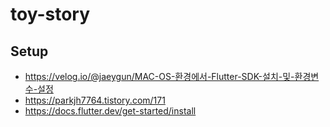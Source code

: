 # toy-story

## Setup
* https://velog.io/@jaeygun/MAC-OS-환경에서-Flutter-SDK-설치-및-환경변수-설정
* https://parkjh7764.tistory.com/171
* https://docs.flutter.dev/get-started/install
